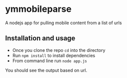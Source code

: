 # ymmobileparse
A nodejs app for pulling mobile content from a list of urls

## Installation and usage
* Once you clone the repo ```cd``` into the directory
* Run ```npm install``` to install dependencies
* From command line run ```node app.js```

You should see the output based on url.
